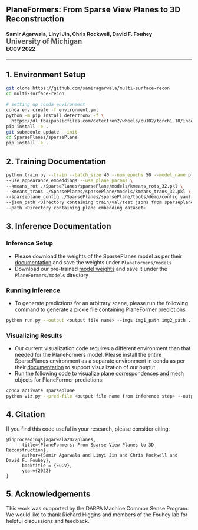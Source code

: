 ## PlaneFormers: From Sparse View Planes to 3D Reconstruction

<h4>
Samir Agarwala, Linyi Jin, Chris Rockwell, David F. Fouhey
</br>
<span style="font-size: 14pt; color: #555555">
University of Michigan
</span>
</br>
ECCV 2022
</h4>
<hr>



## 1. Environment Setup

```bash
git clone https://github.com/samiragarwala/multi-surface-recon 
cd multi-surface-recon

# setting up conda environment
conda env create -f environment.yml
python -m pip install detectron2 -f \
  https://dl.fbaipublicfiles.com/detectron2/wheels/cu102/torch1.10/index.html
pip install -e .
git submodule update --init
cd SparsePlanes/sparsePlane
pip install -e .
```

## 2. Training Documentation 

```bash
python train.py --train --batch_size 40 --num_epochs 50 --model_name plane_camera_corr --use_l1_res_loss --transformer_on --d_model 899 --print_freq 250 --val_freq 1000 --emb_format balance_cam --optimizer sgdm --scheduler cos_annealing --t_max 40000 --use_plane_mask --nlayers 5 --use_plane_mask \
--use_appearance_embeddings --use_plane_params \
--kmeans_rot ./SparsePlanes/sparsePlane/models/kmeans_rots_32.pkl \
--kmeans_trans ./SparsePlanes/sparsePlane/models/kmeans_trans_32.pkl \
--sparseplane_config ./SparsePlanes/sparsePlane/tools/demo/config.yaml \
--json_path <Directory containing train/val/test jsons from sparseplanes> \
--path <Directory containing plane embedding dataset>
```

## 3. Inference Documentation 

### Inference Setup

- Please download the weights of the SparsePlanes model as per their [documentation](https://github.com/jinlinyi/SparsePlanes/blob/main/docs/demo.md) and save the weights under `PlaneFormers/models` 
- Download our pre-trained [model weights](https://drive.google.com/file/d/1KwOSdGisabu1rhASvf5-QQGDyZkzxdgS/view?usp=sharing) and save it under the `PlaneFormers/models` directory

### Running Inference

- To generate predictions for an arbitrary scene, please run the following command to generate a pickle file containing PlaneFormer predictions:

```bash
python run.py --output <output file name> --imgs img1_path img2_path ... imgN_path
```

### Visualizing Results

- Our current visualization code requires a different environment than that needed for the PlaneFormers model. Please install the entire SparsePlanes environment as a separate environment in conda as per their [documentation](https://github.com/jinlinyi/SparsePlanes/blob/main/docs/environment.md) to support visualization of our output.
- Run the following code to visualize plane correspondences and mesh objects for PlaneFormer predictions:

```bash
conda activate sparseplane
python viz.py --pred-file <output file name from inference step> --output-dir <directory to save visualizations>
```

## 4. Citation
If you find this code useful in your research, please consider citing:

```text
@inproceedings{agarwala2022planes,
      title={PlaneFormers: From Sparse View Planes to 3D Reconstruction}, 
      author={Samir Agarwala and Linyi Jin and Chris Rockwell and David F. Fouhey},
      booktitle = {ECCV},
      year={2022}
}
```

## 5. Acknowledgements
This work was supported by the DARPA Machine Common Sense Program. We would like to thank Richard Higgins and members of the Fouhey lab for helpful discussions and feedback.

